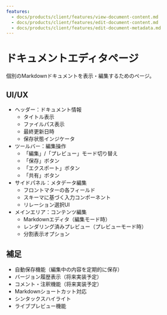 ```yaml
---
features:
  - docs/products/client/features/view-document-content.md
  - docs/products/client/features/edit-document-content.md
  - docs/products/client/features/edit-document-metadata.md
---
```


# ドキュメントエディタページ

個別のMarkdownドキュメントを表示・編集するためのページ。

## UI/UX

- ヘッダー：ドキュメント情報
  - タイトル表示
  - ファイルパス表示
  - 最終更新日時
  - 保存状態インジケータ
- ツールバー：編集操作
  - 「編集」/「プレビュー」モード切り替え
  - 「保存」ボタン
  - 「エクスポート」ボタン
  - 「共有」ボタン
- サイドパネル：メタデータ編集
  - フロントマターの各フィールド
  - スキーマに基づく入力コンポーネント
  - リレーション選択UI
- メインエリア：コンテンツ編集
  - Markdownエディタ（編集モード時）
  - レンダリング済みプレビュー（プレビューモード時）
  - 分割表示オプション

## 補足

- 自動保存機能（編集中の内容を定期的に保存）
- バージョン履歴表示（将来実装予定）
- コメント・注釈機能（将来実装予定）
- Markdownショートカット対応
- シンタックスハイライト
- ライブプレビュー機能